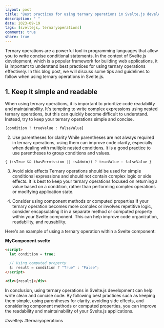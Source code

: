 ```yaml
---
layout: post
title: "Best practices for using ternary operations in Svelte.js development"
description: " "
date: 2023-09-19
tags: [sveltejs, ternaryoperations]
comments: true
share: true
---
```


Ternary operations are a powerful tool in programming languages that allow you to write concise conditional statements. In the context of Svelte.js development, which is a popular framework for building web applications, it is important to understand best practices for using ternary operations effectively. In this blog post, we will discuss some tips and guidelines to follow when using ternary operations in Svelte.js.

## 1. Keep it simple and readable
When using ternary operations, it is important to prioritize code readability and maintainability. It's tempting to write complex expressions using nested ternary operations, but this can quickly become difficult to understand. Instead, try to keep your ternary operations simple and concise. 

```javascript
{condition ? trueValue : falseValue}
```

2. Use parentheses for clarity
While parentheses are not always required in ternary operations, using them can improve code clarity, especially when dealing with multiple nested conditions. It is a good practice to use parentheses to group conditions and values.

```javascript
{ (isTrue && (hasPermission || isAdmin)) ? trueValue : falseValue }
```

3. Avoid side effects
Ternary operations should be used for simple conditional expressions and should not contain complex logic or side effects. It is best to keep your ternary operations focused on returning a value based on a condition, rather than performing complex operations or modifying application state.

4. Consider using component methods or computed properties
If your ternary operation becomes more complex or involves repetitive logic, consider encapsulating it in a separate method or computed property within your Svelte component. This can help improve code organization, readability, and reusability.

Here's an example of using a ternary operation within a Svelte component:

**MyComponent.svelte**
```html
<script>
  let condition = true;

  // Using computed property
  $: result = condition ? "True" : "False";
</script>

<div>{result}</div>
```

In conclusion, using ternary operations in Svelte.js development can help write clean and concise code. By following best practices such as keeping them simple, using parentheses for clarity, avoiding side effects, and considering component methods or computed properties, you can improve the readability and maintainability of your Svelte.js applications.

#sveltejs #ternaryoperations